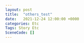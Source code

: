```yaml
---
layout: post
title:  "others_test"
date:   2021-12-24 12:00:00 +0000
categories: Etc
Tags: Story Etc
SceneCode: []
---
```

